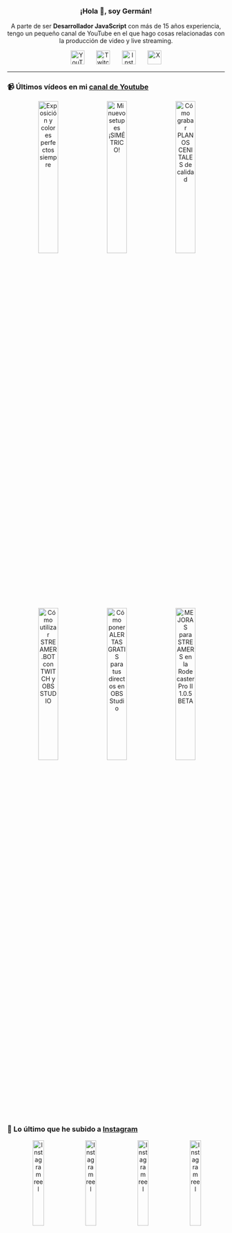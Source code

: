 <p align="center" width="300">
  <h3 align="center">¡Hola 👋, soy Germán!</h3>
</p>

<p align="center">A parte de ser <strong>Desarrollador JavaScript</strong> con más de 15 años experiencia, tengo un pequeño canal de YouTube en el que hago cosas relacionadas con la producción de video y live streaming.</p>

<p align="center">
  <a href="https://youtube.com/@germix" target="blank"><img src="https://cdn.simpleicons.org/youtube/FF0000" alt="YouTube" title="YouTube" width="32px" /></a>
  &#8287;&#8287;&#8287;&#8287;&#8287;
  <a href="https://twitch.tv/germix_tv" target="blank"><img src="https://cdn.simpleicons.org/twitch/9146FF" alt="Twitch" title="Twitch" width="32px" /></a>
  &#8287;&#8287;&#8287;&#8287;&#8287;
  <a href="https://instagram.com/germix_tv" target="blank"><img src="https://cdn.simpleicons.org/instagram/E4405F" alt="Instagram" title="Instagram" width="32px" /></a>
  &#8287;&#8287;&#8287;&#8287;&#8287;
  <a href="https://x.com/germix_tv" target="blank"><img src="https://cdn.simpleicons.org/x/000000" alt="X" title="X" width="32px" />
  </a>
</p>

<hr />

<p align="center">
  <h3>📹 Últimos vídeos en mi <a href="https://youtube.com/@germix?sub_confirmation=1" target="blank">canal de Youtube</a></h3>
</p>
<p align="center">&#8287;<a href="https://youtu.be/7VGfZ_7lhag" target="blank"><img width="30%" src="https://img.youtube.com/vi/7VGfZ_7lhag/mqdefault.jpg" alt="Exposición y colores perfectos siempre" title="Exposición y colores perfectos siempre" /></a>  &#8287;<a href="https://youtu.be/ibEAW0cBqQA" target="blank"><img width="30%" src="https://img.youtube.com/vi/ibEAW0cBqQA/mqdefault.jpg" alt="Mi nuevo setup es ¡SIMÉTRICO!" title="Mi nuevo setup es ¡SIMÉTRICO!" /></a>  &#8287;<a href="https://youtu.be/2XDhlqEN3cE" target="blank"><img width="30%" src="https://img.youtube.com/vi/2XDhlqEN3cE/mqdefault.jpg" alt="Cómo grabar PLANOS CENITALES de calidad" title="Cómo grabar PLANOS CENITALES de calidad" /></a><br />  &#8287;<a href="https://youtu.be/2AilFoiYnlc" target="blank"><img width="30%" src="https://img.youtube.com/vi/2AilFoiYnlc/mqdefault.jpg" alt="Cómo utilizar STREAMER.BOT con TWITCH y OBS STUDIO" title="Cómo utilizar STREAMER.BOT con TWITCH y OBS STUDIO" /></a>  &#8287;<a href="https://youtu.be/3EUPLZjGjkY" target="blank"><img width="30%" src="https://img.youtube.com/vi/3EUPLZjGjkY/mqdefault.jpg" alt="Cómo poner ALERTAS GRATIS para tus directos en OBS Studio" title="Cómo poner ALERTAS GRATIS para tus directos en OBS Studio" /></a>  &#8287;<a href="https://youtu.be/3mLzME7gODA" target="blank"><img width="30%" src="https://img.youtube.com/vi/3mLzME7gODA/mqdefault.jpg" alt="MEJORAS para STREAMERS en la Rodecaster Pro II 1.0.5 BETA" title="MEJORAS para STREAMERS en la Rodecaster Pro II 1.0.5 BETA" /></a></p>

<p align="center">
  <h3>📸 Lo último que he subido a <a href="https://instagram.com/germix_tv" target="blank">Instagram</a></h3>
</p>
<p align="center">&#8287;<a href='https://instagram.com/p/DF2woNoNM0d' target='_blank'><img width='22.5%' src='https://scontent-waw2-2.cdninstagram.com/v/t51.29350-15/476906307_943261027786873_104413180746993602_n.jpg?stp=dst-jpg_e15_p480x480_tt6&efg=eyJ2ZW5jb2RlX3RhZyI6ImltYWdlX3VybGdlbi42NDB4MTEzNi5zZHIuZjI5MzUwLmRlZmF1bHRfY292ZXJfZnJhbWUifQ&_nc_ht=scontent-waw2-2.cdninstagram.com&_nc_cat=101&_nc_oc=Q6cZ2AGfuiCBdUx5E3CRNOugVyPheJnZVkIabgP4wNcCaIeGyJie9ebLbmXPKxhN-cpHF8A&_nc_ohc=ZTwCQP4nJOgQ7kNvgG7RLNR&_nc_gid=cf27c0b9994b40f2a8c2fd37e6760728&edm=ACHbZRIBAAAA&ccb=7-5&ig_cache_key=MzU2NDI1MDAyNDc1NTEyMTQzNw%3D%3D.3-ccb7-5&oh=00_AYBCGr9JD1-Y4t7i8b-7T4j8FMWSi_Nfg5hyPn408Ubrvw&oe=67B1B821&_nc_sid=c024bc' alt='Instagram reel' /></a>  &#8287;<a href='https://instagram.com/p/DFqv6z-Natu' target='_blank'><img width='22.5%' src='https://scontent-waw2-1.cdninstagram.com/v/t51.29350-15/476404863_1412663443451656_318175664708066115_n.jpg?stp=dst-jpg_e15_p480x480_tt6&efg=eyJ2ZW5jb2RlX3RhZyI6ImltYWdlX3VybGdlbi4xMDgweDE5MjAuc2RyLmYyOTM1MC5kZWZhdWx0X2NvdmVyX2ZyYW1lIn0&_nc_ht=scontent-waw2-1.cdninstagram.com&_nc_cat=104&_nc_oc=Q6cZ2AGfuiCBdUx5E3CRNOugVyPheJnZVkIabgP4wNcCaIeGyJie9ebLbmXPKxhN-cpHF8A&_nc_ohc=sWCdqOA26BEQ7kNvgG7jyT5&_nc_gid=cf27c0b9994b40f2a8c2fd37e6760728&edm=ACHbZRIBAAAA&ccb=7-5&ig_cache_key=MzU2MDg2OTIwNTExMDAwODY4Ng%3D%3D.3-ccb7-5&oh=00_AYDg16PGLoU9GeHJTs_qhPBGY7Rt_UCAgqal_WPbPJni5w&oe=67B1B9D3&_nc_sid=c024bc' alt='Instagram reel' /></a>  &#8287;<a href='https://instagram.com/p/DFn4JSqNib0' target='_blank'><img width='22.5%' src='https://scontent-waw2-2.cdninstagram.com/v/t51.2885-15/476167863_18269996893250009_2560404481961267469_n.jpg?stp=dst-jpg_e15_p480x480_tt6&efg=eyJ2ZW5jb2RlX3RhZyI6ImltYWdlX3VybGdlbi43MjB4MTI4MC5zZHIuZjc1NzYxLmRlZmF1bHRfY292ZXJfZnJhbWUifQ&_nc_ht=scontent-waw2-2.cdninstagram.com&_nc_cat=105&_nc_oc=Q6cZ2AGfuiCBdUx5E3CRNOugVyPheJnZVkIabgP4wNcCaIeGyJie9ebLbmXPKxhN-cpHF8A&_nc_ohc=N5nVpi_P1XAQ7kNvgECxko6&_nc_gid=cf27c0b9994b40f2a8c2fd37e6760728&edm=ACHbZRIBAAAA&ccb=7-5&ig_cache_key=MzU2MDA2MDk1OTU3NTEyMzcwMDE4MjY5OTk2ODkwMjUwMDA5.3-ccb7-5&oh=00_AYCgiNRaXUJeab8DeViwg-ZbtJHPvhbBqxdp32B0klA0sQ&oe=67B1CA25&_nc_sid=c024bc' alt='Instagram reel' /></a>  &#8287;<a href='https://instagram.com/p/DFd15OvRsH7' target='_blank'><img width='22.5%' src='https://scontent-waw2-2.cdninstagram.com/v/t51.2885-15/475728103_18269567881250009_2250998893938174848_n.jpg?stp=dst-jpg_e15_p480x480_tt6&efg=eyJ2ZW5jb2RlX3RhZyI6ImltYWdlX3VybGdlbi4xMjE1eDIxNjAuc2RyLmY3NTc2MS5kZWZhdWx0X2NvdmVyX2ZyYW1lIn0&_nc_ht=scontent-waw2-2.cdninstagram.com&_nc_cat=105&_nc_oc=Q6cZ2AGfuiCBdUx5E3CRNOugVyPheJnZVkIabgP4wNcCaIeGyJie9ebLbmXPKxhN-cpHF8A&_nc_ohc=x7ov-6VcQ1cQ7kNvgHoUlSJ&_nc_gid=cf27c0b9994b40f2a8c2fd37e6760728&edm=ACHbZRIBAAAA&ccb=7-5&ig_cache_key=MzU1NzIzNjMwOTk5MzM3NDIwMw%3D%3D.3-ccb7-5&oh=00_AYCVQukI8UEl5V89P3JcTVVmGLZ6go57xl3chE1zNR039Q&oe=67B1B199&_nc_sid=c024bc' alt='Instagram reel' /></a></p>
